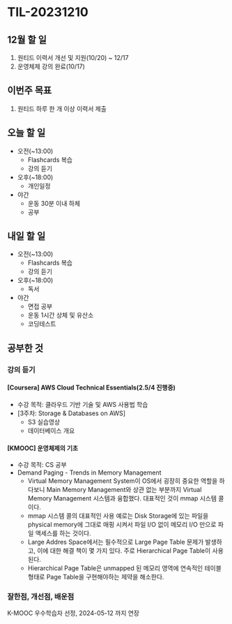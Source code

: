 # TIL-20231210

## 12월 할 일

1. 원티드 이력서 개선 및 지원(10/20) ~ 12/17
2. 운영체제 강의 완료(10/17)

## 이번주 목표

1. 원티드 하루 한 개 이상 이력서 제출

## 오늘 할 일

- 오전(~13:00)
  - Flashcards 복습
  - 강의 듣기
- 오후(~18:00)
  - 개인일정
- 야간
  - 운동 30분 이내 하체
  - 공부

## 내일 할 일

- 오전(~13:00)
  - Flashcards 복습
  - 강의 듣기
- 오후(~18:00)
  - 독서
- 야간
  - 면접 공부
  - 운동 1시간 상체 및 유산소
  - 코딩테스트

## 공부한 것

### 강의 듣기

#### [Coursera] AWS Cloud Technical Essentials(2.5/4 진행중)

- 수강 목적: 클라우드 기반 기술 및 AWS 사용법 학습
- [3주차: Storage & Databases on AWS]
  - S3 실습영상
  - 데이터베이스 개요

#### [KMOOC] 운영체제의 기초

- 수강 목적: CS 공부
- Demand Paging - Trends in Memory Management
  - Virtual Memory Management System이 OS에서 굉장히 중요한 역할을 하다보니 Main Memory Management와 상관 없는 부분까지 Virtual Memory Management 시스템과 융합했다. 대표적인 것이 mmap 시스템 콜이다.
  - mmap 시스템 콜의 대표적인 사용 예로는 Disk Storage에 있는 파일을 physical memory에 그대로 매핑 시켜서 파일 I/O 없이 메모리 I/O 만으로 파일 액세스를 하는 것이다.
  - Large Addres Space에서는 필수적으로 Large Page Table 문제가 발생하고, 이에 대한 해결 책이 몇 가지 있다. 주로 Hierarchical Page Table이 사용된다.
  - Hierarchical Page Table은 unmapped 된 메모리 영역에 연속적인 테이블 형태로 Page Table을 구현해야하는 제약을 해소한다.

### 잘한점, 개선점, 배운점

K-MOOC 우수학습자 선정, 2024-05-12 까지 연장
